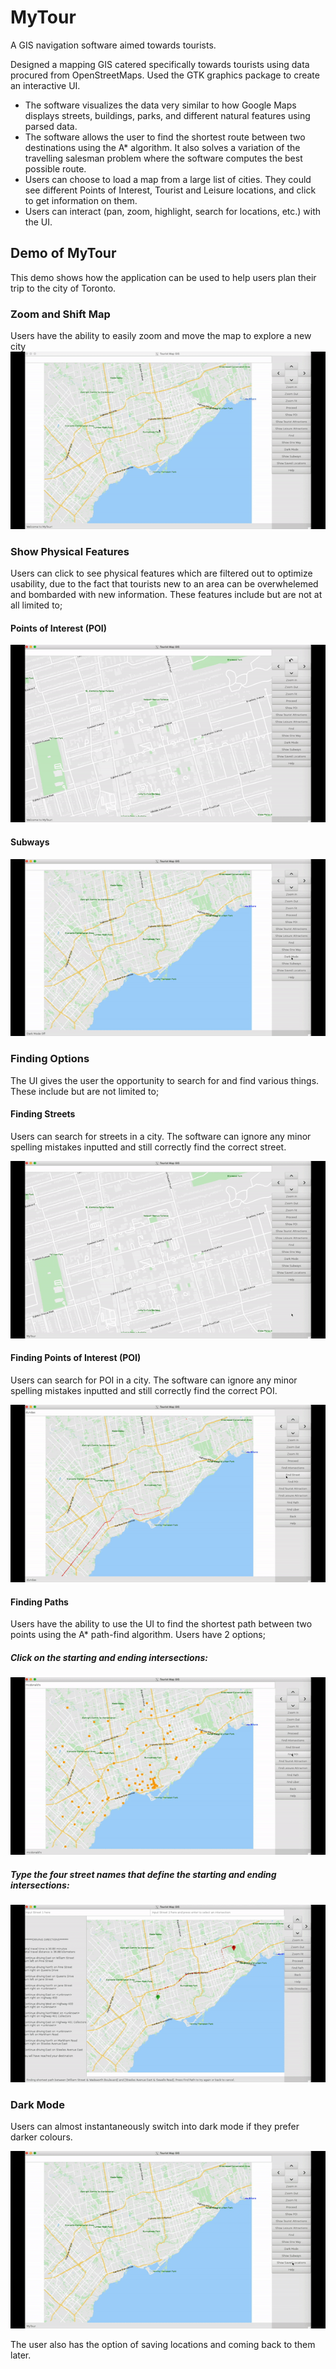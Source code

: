 # MyTour
A GIS navigation software aimed towards tourists.


Designed a mapping GIS catered specifically towards tourists using data procured from OpenStreetMaps. Used the GTK graphics package to create an interactive UI. 
* The software visualizes the data very similar to how Google Maps displays streets, buildings, parks, and different natural features using parsed data. 
* The software allows the user to find the shortest route between two destinations using the A* algorithm. It also solves a variation of the travelling salesman problem where the software computes the best possible route. 
* Users can choose to load a map from a large list of cities. They could see different Points of Interest, Tourist and Leisure locations, and click to get information on them. 
* Users can interact (pan, zoom, highlight, search for locations, etc.) with the UI.


## Demo of MyTour

This demo shows how the application can be used to help users plan their trip to the city of Toronto.


### Zoom and Shift Map

Users have the ability to easily zoom and move the map to explore a new city
![MyTour](demo/zoom_move.gif)


### Show Physical Features

Users can click to see physical features which are filtered out to optimize usability, due to the fact that tourists new to an area can be overwhelemed and bombarded with new information. These features include but are not at all limited to;


#### Points of Interest (POI)
![MyTour](demo/show_poi.gif)

#### Subways
![MyTour](demo/subway.gif)

### Finding Options

The UI gives the user the opportunity to search for and find various things. These include but are not limited to;


#### Finding Streets

Users can search for streets in a city. The software can ignore any minor spelling mistakes inputted and still correctly find the correct street.

![MyTour](demo/find_street.gif)

#### Finding Points of Interest (POI)

Users can search for POI in a city. The software can ignore any minor spelling mistakes inputted and still correctly find the correct POI.

![MyTour](demo/find_poi.gif)

#### Finding Paths

Users have the ability to use the UI to find the shortest path between two points using the A* path-find algorithm. Users have 2 options;

##### Click on the starting and ending intersections:

![MyTour](demo/find_path_click.gif)

##### Type the four street names that define the starting and ending intersections:

![MyTour](demo/find_path_type.gif)

### Dark Mode

Users can almost instantaneously switch into dark mode if they prefer darker colours.

![MyTour](demo/darkmode.gif)

The user also has the option of saving locations and coming back to them later.
